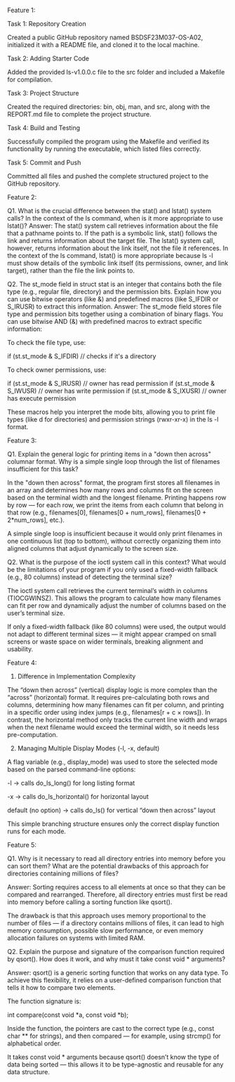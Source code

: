 Feature 1:

Task 1: Repository Creation

Created a public GitHub repository named BSDSF23M037-OS-A02, initialized it with a README file, and cloned it to the local machine.

Task 2: Adding Starter Code

Added the provided ls-v1.0.0.c file to the src folder and included a Makefile for compilation.

Task 3: Project Structure

Created the required directories: bin, obj, man, and src, along with the REPORT.md file to complete the project structure.

Task 4: Build and Testing

Successfully compiled the program using the Makefile and verified its functionality by running the executable, which listed files correctly.

Task 5: Commit and Push

Committed all files and pushed the complete structured project to the GitHub repository.


Feature 2:

Q1. What is the crucial difference between the stat() and lstat() system calls? In the context of the ls command, when is it more appropriate to use lstat()?
Answer:
The stat() system call retrieves information about the file that a pathname points to. If the path is a symbolic link, stat() follows the link and returns information about the target file.
The lstat() system call, however, returns information about the link itself, not the file it references.
In the context of the ls command, lstat() is more appropriate because ls -l must show details of the symbolic link itself (its permissions, owner, and link target), rather than the file the link points to.

Q2. The st_mode field in struct stat is an integer that contains both the file type (e.g., regular file, directory) and the permission bits. Explain how you can use bitwise operators (like &) and predefined macros (like S_IFDIR or S_IRUSR) to extract this information.
Answer:
The st_mode field stores file type and permission bits together using a combination of binary flags.
You can use bitwise AND (&) with predefined macros to extract specific information:

To check the file type, use:

if (st.st_mode & S_IFDIR)  // checks if it's a directory


To check owner permissions, use:

if (st.st_mode & S_IRUSR)  // owner has read permission
if (st.st_mode & S_IWUSR)  // owner has write permission
if (st.st_mode & S_IXUSR)  // owner has execute permission


These macros help you interpret the mode bits, allowing you to print file types (like d for directories) and permission strings (rwxr-xr-x) in the ls -l format.

Feature 3:

Q1. Explain the general logic for printing items in a "down then across" columnar format. Why is a simple single loop through the list of filenames insufficient for this task?

In the "down then across" format, the program first stores all filenames in an array and determines how many rows and columns fit on the screen based on the terminal width and the longest filename.
Printing happens row by row — for each row, we print the items from each column that belong in that row (e.g., filenames[0], filenames[0 + num_rows], filenames[0 + 2*num_rows], etc.).

A simple single loop is insufficient because it would only print filenames in one continuous list (top to bottom), without correctly organizing them into aligned columns that adjust dynamically to the screen size.

Q2. What is the purpose of the ioctl system call in this context? What would be the limitations of your program if you only used a fixed-width fallback (e.g., 80 columns) instead of detecting the terminal size?

The ioctl system call retrieves the current terminal’s width in columns (TIOCGWINSZ). This allows the program to calculate how many filenames can fit per row and dynamically adjust the number of columns based on the user’s terminal size.

If only a fixed-width fallback (like 80 columns) were used, the output would not adapt to different terminal sizes — it might appear cramped on small screens or waste space on wider terminals, breaking alignment and usability.

Feature 4:

1. Difference in Implementation Complexity

The “down then across” (vertical) display logic is more complex than the “across” (horizontal) format.
It requires pre-calculating both rows and columns, determining how many filenames can fit per column, and printing in a specific order using index jumps (e.g., filenames[r + c × rows]).
In contrast, the horizontal method only tracks the current line width and wraps when the next filename would exceed the terminal width, so it needs less pre-computation.

2. Managing Multiple Display Modes (-l, -x, default)

A flag variable (e.g., display_mode) was used to store the selected mode based on the parsed command-line options:

-l → calls do_ls_long() for long listing format

-x → calls do_ls_horizontal() for horizontal layout

default (no option) → calls do_ls() for vertical “down then across” layout

This simple branching structure ensures only the correct display function runs for each mode.


Feature 5:

Q1. Why is it necessary to read all directory entries into memory before you can sort them? What are the potential drawbacks of this approach for directories containing millions of files?

Answer:
Sorting requires access to all elements at once so that they can be compared and rearranged. Therefore, all directory entries must first be read into memory before calling a sorting function like qsort().

The drawback is that this approach uses memory proportional to the number of files — if a directory contains millions of files, it can lead to high memory consumption, possible slow performance, or even memory allocation failures on systems with limited RAM.

Q2. Explain the purpose and signature of the comparison function required by qsort(). How does it work, and why must it take const void * arguments?

Answer:
qsort() is a generic sorting function that works on any data type. To achieve this flexibility, it relies on a user-defined comparison function that tells it how to compare two elements.

The function signature is:

int compare(const void *a, const void *b);


Inside the function, the pointers are cast to the correct type (e.g., const char ** for strings), and then compared — for example, using strcmp() for alphabetical order.

It takes const void * arguments because qsort() doesn’t know the type of data being sorted — this allows it to be type-agnostic and reusable for any data structure.
